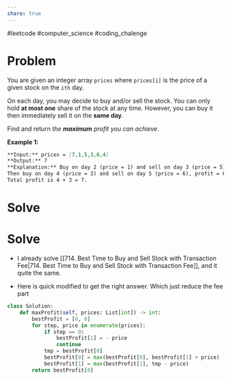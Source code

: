 ```yaml
---
share: true
---
```

#leetcode #computer_science #coding_chalenge

# Problem

You are given an integer array `prices` where `prices[i]` is the price of a given stock on the `ith` day.

On each day, you may decide to buy and/or sell the stock. You can only hold **at most one** share of the stock at any time. However, you can buy it then immediately sell it on the **same day**.

Find and return _the **maximum** profit you can achieve_.

**Example 1:**
```markdown
**Input:** prices = [7,1,5,3,6,4]
**Output:** 7
**Explanation:** Buy on day 2 (price = 1) and sell on day 3 (price = 5), profit = 5-1 = 4.
Then buy on day 4 (price = 3) and sell on day 5 (price = 6), profit = 6-3 = 3.
Total profit is 4 + 3 = 7.
```

# Solve

# Solve
- I already solve [[714. Best Time to Buy and Sell Stock with Transaction Fee|714. Best Time to Buy and Sell Stock with Transaction Fee]],  and it quite the same.

- Here is quick modified to get the right answer. Which just reduce the fee part
```python
class Solution:
    def maxProfit(self, prices: List[int]) -> int:
        bestProfit = [0, 0]
        for step, price in enumerate(prices):
            if step == 0:
                bestProfit[1] = - price
                continue
            tmp = bestProfit[0]
            bestProfit[0] = max(bestProfit[0], bestProfit[1] + price)
            bestProfit[1] = max(bestProfit[1], tmp - price)
        return bestProfit[0]
```